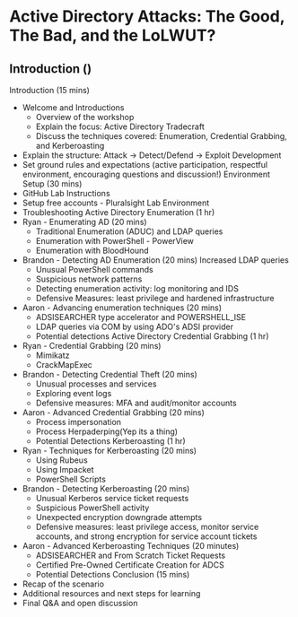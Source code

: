 # Active Directory Attacks: The Good, The Bad, and the LoLWUT?

## Introduction ()


Introduction (15 mins)
 - Welcome and Introductions
    - Overview of the workshop
    - Explain the focus: Active Directory Tradecraft
    - Discuss the techniques covered: Enumeration, Credential Grabbing, and Kerberoasting
 - Explain the structure: Attack -> Detect/Defend -> Exploit Development
 - Set ground rules and expectations (active participation, respectful environment, encouraging questions and discussion!)
Environment Setup (30 mins)
 - GitHub Lab Instructions
 - Setup free accounts - Pluralsight Lab Environment
 - Troubleshooting
Active Directory Enumeration (1 hr)
  - Ryan - Enumerating AD (20 mins)
    - Traditional Enumeration (ADUC) and LDAP queries
    - Enumeration with PowerShell - PowerView
    - Enumeration with BloodHound
  - Brandon - Detecting AD Enumeration (20 mins)
Increased LDAP queries
    - Unusual PowerShell commands
    - Suspicious network patterns
    - Detecting enumeration activity: log monitoring and IDS
    - Defensive Measures: least privilege and hardened infrastructure
  - Aaron - Advancing enumeration techniques (20 mins)
    - ADSISEARCHER type accelerator and POWERSHELL_ISE
    - LDAP queries via COM by using ADO's ADSI provider
    - Potential detections
Active Directory Credential Grabbing (1 hr)
  - Ryan - Credential Grabbing (20 mins)
    - Mimikatz
    - CrackMapExec
  - Brandon - Detecting Credential Theft (20 mins)
    - Unusual processes and services
    - Exploring event logs
    - Defensive measures: MFA and audit/monitor accounts
  - Aaron - Advanced Credential Grabbing (20 mins)
    - Process impersonation
    - Process Herpaderping(Yep its a thing)
    - Potential Detections
Kerberoasting (1 hr)
  - Ryan - Techniques for Kerberoasting (20 mins)
    - Using Rubeus
    - Using Impacket
    - PowerShell Scripts
  - Brandon - Detecting Kerberoasting (20 mins)
    - Unusual Kerberos service ticket requests
    - Suspicious PowerShell activity
    - Unexpected encryption downgrade attempts
    - Defensive measures: least privilege access, monitor service accounts, and strong encryption for service account tickets
  - Aaron - Advanced Kerberoasting Techniques (20 minutes)
    - ADSISEARCHER and From Scratch Ticket Requests
    - Certified Pre-Owned Certificate Creation for ADCS
    - Potential Detections
Conclusion (15 mins)
  - Recap of the scenario
  - Additional resources and next steps for learning
  - Final Q&A and open discussion
